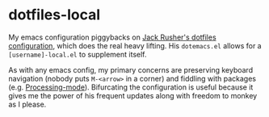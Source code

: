dotfiles-local
==============

My emacs configuration piggybacks on [Jack Rusher's dotfiles
configuration](https://github.com/jackrusher/dotfiles), which does the
real heavy lifting. His `dotemacs.el` allows for a `[username]-local.el`
to supplement itself.

As with any emacs config, my primary concerns are preserving keyboard
navigation (nobody puts `M-<arrow>` in a corner) and fiddling with
packages (e.g. [Processing-mode](
https://github.com/ptrv/processing2-emacs)). Bifurcating the
configuration is useful because it gives me the power of his frequent
updates along with freedom to monkey as I please.
